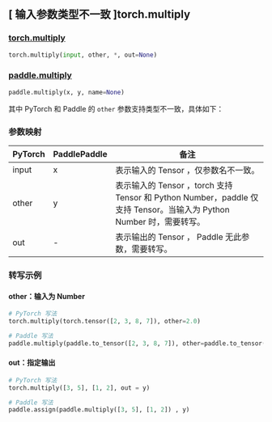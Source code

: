 ## [ 输入参数类型不一致 ]torch.multiply

### [torch.multiply](https://pytorch.org/docs/stable/generated/torch.multiply.html?highlight=torch+multiply#torch.multiply)

```python
torch.multiply(input, other, *, out=None)
```

### [paddle.multiply](https://www.paddlepaddle.org.cn/documentation/docs/zh/develop/api/paddle/multiply_cn.html)

```python
paddle.multiply(x, y, name=None)
```

其中 PyTorch 和 Paddle 的 `other` 参数支持类型不一致，具体如下：

### 参数映射

| PyTorch                             | PaddlePaddle | 备注                                                                    |
| ----------------------------------- | ------------ | ----------------------------------------------------------------------- |
| input     | x           | 表示输入的 Tensor ，仅参数名不一致。                         |
| other     | y           | 表示输入的 Tensor ，torch 支持 Tensor 和 Python Number，paddle 仅支持 Tensor。当输入为 Python Number 时，需要转写。                         |
| out           | -      | 表示输出的 Tensor ， Paddle 无此参数，需要转写。         |

### 转写示例
#### other：输入为 Number
```python
# PyTorch 写法
torch.multiply(torch.tensor([2, 3, 8, 7]), other=2.0)

# Paddle 写法
paddle.multiply(paddle.to_tensor([2, 3, 8, 7]), other=paddle.to_tensor(2.0))
```

#### out：指定输出
```python
# PyTorch 写法
torch.multiply([3, 5], [1, 2], out = y)

# Paddle 写法
paddle.assign(paddle.multiply([3, 5], [1, 2]) , y)
```
